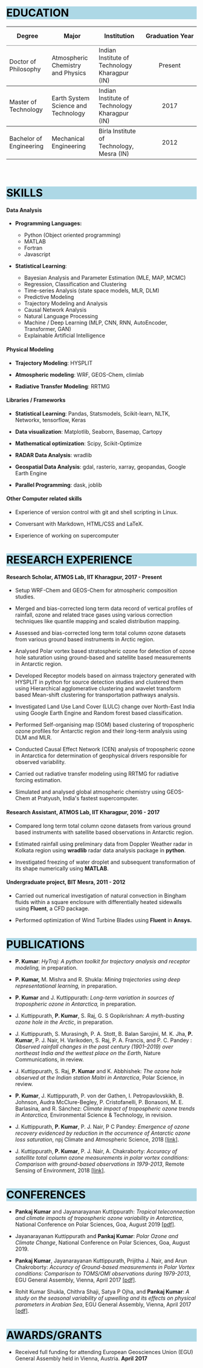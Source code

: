 <!--
.. title: Curriculum Vitae
.. slug: cv
.. date: 2020-05-04 20:18:58 UTC
.. tags: 
.. category: 
.. link: cv.pdf
.. description: 
.. type: text
-->

<h1 style="background-color: #ADD8E6; color:#000000"> EDUCATION</h1>

<table rules=rows style="width:100%">
<thead>
<tr style="height: 50px">
	<th>Degree</th>
	<th>Major</th>
	<th>Institution</th>
	<th nowrap>Graduation Year</th>
</tr>
</thead>

<tr style="height: 50px">
	<td>Doctor of Philosophy</td>
	<td>Atmospheric Chemistry and Physics</td>
	<td>Indian Institute of Technology Kharagpur (IN)</td>
	<td align="center">Present</td>
</tr>
<tr style="height: 50px">
	<td>Master of Technology</td>
	<td>Earth System Science and Technology</td>
	<td>Indian Institute of Technology Kharagpur (IN)</td>
	<td align="center">2017</td>
</tr>
<tr>
	<td>Bachelor of Engineering</td>
	<td>Mechanical Engineering</td>
	<td>Birla Institute of Technology, Mesra (IN)</td>
	<td align="center">2012</td>
</tr>
</table>


<br>

<h1 style="background-color: #ADD8E6; color:#000000"> SKILLS</h1>


#### **Data Analysis**

-   **Programming Languages:** 
	- Python (Object oriented programming)
	- MATLAB
	- Fortran 
	- Javascript

-   **Statistical Learning**: 
	- Bayesian Analysis and Parameter Estimation (MLE, MAP, MCMC) 
	- Regression, Classification and Clustering
	- Time-series Analysis (state space models, MLR, DLM)
	- Predictive Modeling
	- Trajectory Modeling and Analysis
	- Causal Network Analysis
	- Natural Language Processing
	- Machine / Deep Learning (MLP, CNN, RNN, AutoEncoder, Transformer, GAN)
	- Explainable Artificial Intelligence

#### **Physical Modeling**

- **Trajectory Modeling**: HYSPLIT

- **Atmospheric modeling**: WRF, GEOS-Chem, climlab

- **Radiative Transfer Modeling**: RRTMG

#### **Libraries / Frameworks**

- **Statistical Learning**: Pandas, Statsmodels, Scikit-learn, NLTK, Networkx, tensorflow, Keras

- **Data visualization**: Matplotlib, Seaborn, Basemap, Cartopy

- **Mathematical optimization**: Scipy, Scikit-Optimize

- **RADAR Data Analysis**: wradlib

- **Geospatial Data Analysis**: gdal, rasterio, xarray, geopandas, Google Earth Engine

- **Parallel Programming**: dask, joblib

#### **Other Computer related skills**

-   Experience of version control with git and shell scripting in Linux.

-   Conversant with Markdown, HTML/CSS and LaTeX.

-   Experience of working on supercomputer



<h1 style="background-color: #ADD8E6; color:#000000"> RESEARCH EXPERIENCE</h1>


#### **Research Scholar, ATMOS Lab, IIT Kharagpur, 2017 - Present**

-   Setup WRF-Chem and GEOS-Chem for atmospheric composition studies.

-   Merged and bias-corrected long term data record of vertical profiles
    of rainfall, ozone and related trace gases using various correction
    techniques like quantile mapping and scaled distribution mapping.

-   Assessed and bias-corrected long term total column ozone datasets
    from various ground based instruments in Arctic region.

-   Analysed Polar vortex based stratospheric ozone for detection of
    ozone hole saturation using ground-based and satellite based
    measurements in Antarctic region.

-   Developed Receptor models based on airmass trajectory generated with
    HYSPLIT in python for source detection studies and clustered them
    using Hierarchical agglomerative clustering and wavelet transform
    based Mean-shift clustering for transportation pathways analysis.

-   Investigated Land Use Land Cover (LULC) change over North-East India
    using Google Earth Engine and Random forest based classification.

-   Performed Self-organising map (SOM) based clustering of tropospheric
    ozone profiles for Antarctic region and their long-term analysis
    using DLM and MLR.

-   Conducted Causal Effect Network (CEN) analysis of tropospheric ozone
    in Antarctica for determination of geophysical drivers responsible
    for observed variability.

-   Carried out radiative transfer modeling using RRTMG for radiative
    forcing estimation.
    
-   Simulated and analysed global atmospheric chemistry using GEOS-Chem at Pratyush, India's fastest supercomputer.

#### **Research Assistant, ATMOS Lab, IIT Kharagpur, 2016 - 2017**

-   Compared long term total column ozone datasets from various ground
    based instruments with satellite based observations in Antarctic
    region.

-   Estimated rainfall using preliminary data from Doppler Weather radar
    in Kolkata region using **wradlib** radar data analysis package in
    **python**.

-   Investigated freezing of water droplet and subsequent transformation
    of its shape numerically using **MATLAB**.

#### **Undergraduate project, BIT Mesra, 2011 - 2012**

-   Carried out numerical investigation of natural convection in Bingham
    fluids within a square enclosure with differentially heated
    sidewalls using **Fluent**, a CFD package.

-   Performed optimization of Wind Turbine Blades using **Fluent** in
    **Ansys.**


<h1 style="background-color: #ADD8E6; color:#000000"> PUBLICATIONS</h1>

-   **P. Kumar**: *HyTraj: A python toolkit for trajectory analysis and receptor modeling,* in preparation.

-   **P. Kumar,** M. Mishra and R. Shukla: *Mining trajectories using deep representational learning,* in preparation.

-   **P. Kumar** and J. Kuttippurath: *Long-term variation in sources of tropospheric ozone in Antarctica,* in preparation.

-   J. Kuttippurath, **P. Kumar**, S. Raj, G. S Gopikrishnan: *A myth-busting ozone hole in the Arctic*, in preparation.
    
-   J. Kuttippurath, S. Murasingh, P. A. Stott, B. Balan Sarojini, M. K. Jha, **P. Kumar**, P. J. Nair, H. Varikoden, 
    S. Raj, P. A. Francis, and P. C. Pandey : *Observed rainfall changes in the past century (1901–2019) over northeast 
    India and the wettest place on the Earth*, Nature Communications, in review.

-   J. Kuttippurath, S. Raj, **P. Kumar** and K. Abbhishek: *The ozone hole observed at the Indian station Maitri in Antarctica*, 
    Polar Science, in review.

-   **P. Kumar**, J. Kuttippurath, P. von der Gathen, I. Petropavlovskikh, B. Johnson, Audra McClure-Begley, P. Cristofanelli, 
    P. Bonasoni, M. E. Barlasina, and R. Sánchez: *Climate impact of tropospheric ozone trends in Antarctica,* 
    Environmental Science & Technology, in revision.

-   J. Kuttippurath, **P. Kumar**, P. J. Nair, P C Pandey: *Emergence of
    ozone recovery evidenced by reduction in the occurrence of Antarctic
    ozone loss saturation*, npj Climate and Atmospheric Science, 2018 [[link]](https://www.nature.com/articles/s41612-018-0052-6).

-   J. Kuttippurath, **P. Kumar**, P. J. Nair, A. Chakraborty: *Accuracy
    of satellite total column ozone measurements in polar vortex
    conditions: Comparison with ground-based observations in
    1979-2013*, Remote Sensing of Environment, 2018 [[link]](https://www.sciencedirect.com/science/article/abs/pii/S0034425718300671).

<h1 style="background-color: #ADD8E6; color:#000000"> CONFERENCES</h1>

-   **Pankaj Kumar** and Jayanarayanan Kuttippurath: *Tropical
    teleconnection and climate impacts of tropospheric ozone variability
    in Antarctica*, National Conference on Polar Sciences, Goa, August 2019 [[pdf]](/ncps2019.pdf).

-   Jayanarayanan Kuttippurath and **Pankaj Kumar**: *Polar Ozone and
    Climate Change*, National Conference on Polar Sciences, Goa, August 2019.

-   **Pankaj Kumar**, Jayanarayanan Kuttippurath, Prijitha J. Nair, and
    Arun Chakroborty: *Accuracy of Ground-based measurements in Polar
    Vortex conditions: Comparison to TOMS/OMI observations during
    1979-2013*, EGU General Assembly, Vienna, April 2017 [[pdf]](https://meetingorganizer.copernicus.org/EGU2017/EGU2017-10311-1.pdf).

-   Rohit Kumar Shukla, Chithra Shaji, Satya P Ojha, and **Pankaj
    Kumar**: *A study on the seasonal variability of upwelling and its
    effects on physical parameters in Arabian Sea*, 
    EGU General Assembly, Vienna, April 2017 [[pdf]](https://meetingorganizer.copernicus.org/EGU2017/EGU2017-19355-4.pdf).

<h1 style="background-color: #ADD8E6; color:#000000"> AWARDS/GRANTS</h1>

-   Received full funding for attending European Geosciences Union (EGU) 
    General Assembly held in Vienna, Austria. **April** **2017**
